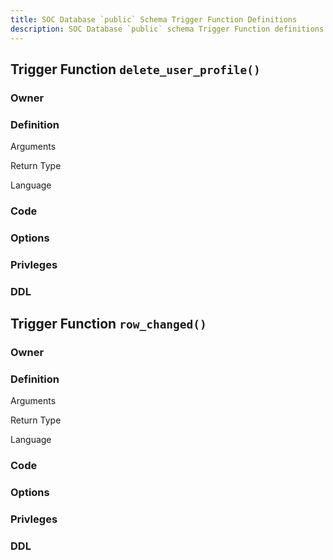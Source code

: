 ```yaml
---
title: SOC Database `public` Schema Trigger Function Definitions
description: SOC Database `public` schema Trigger Function definitions
---
```


## Trigger Function `delete_user_profile()`

### Owner

### Definition

Arguments

Return Type

Language

### Code

### Options

### Privleges

### DDL

## Trigger Function `row_changed()`

### Owner

### Definition

Arguments

Return Type

Language

### Code

### Options

### Privleges

### DDL
